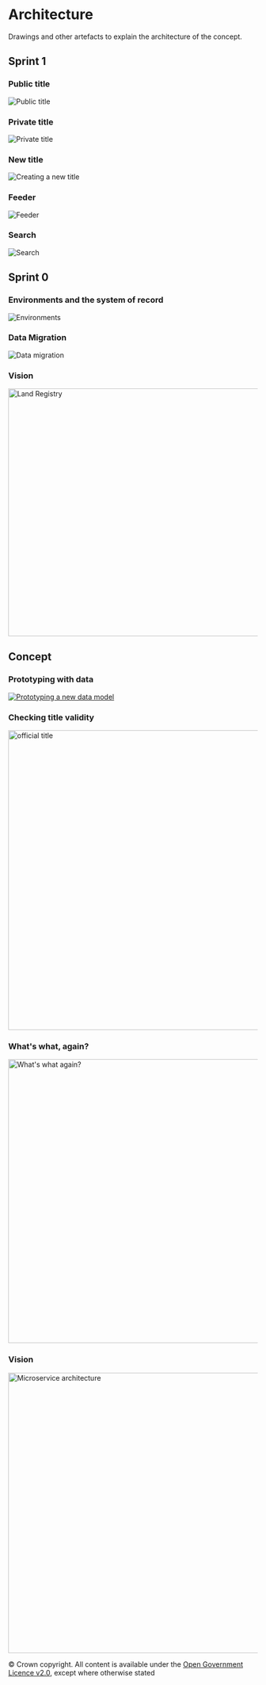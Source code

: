 # Architecture

Drawings and other artefacts to explain the architecture of the concept.

## Sprint 1

### Public title
![Public title](sprint1/public-title.jpg)

### Private title
![Private title](sprint1/private-title.jpg)

### New title
![Creating a new title](sprint1/creating-a-new-title.jpg)

### Feeder
![Feeder](sprint1/feeder.jpg)

### Search
![Search](sprint1/search.jpg)

## Sprint 0

### Environments and the system of record
![Environments](sprint0/environments.jpg)

### Data Migration
![Data migration](sprint0/migration.jpg)

### Vision

<a href="https://www.flickr.com/photos/psd/14303042970" title="Land Registry by Paul Downey, on Flickr"><img src="https://farm4.staticflickr.com/3841/14303042970_c5b148191c_c.jpg" width="800" height="500" alt="Land Registry"></a>

## Concept

### Prototyping with data
[![Prototyping a new data model](https://farm8.staticflickr.com/7428/14025200876_e3edb3c57c_c.jpg)](https://www.flickr.com/photos/psd/14025200876/)

### Checking title validity
<a href="https://www.flickr.com/photos/psd/13537914243" title="official title by Paul Downey, on Flickr"><img src="https://farm4.staticflickr.com/3798/13537914243_42d2a55842_c.jpg" width="800" height="605" alt="official title"></a>

### What's what, again?
<a href="https://www.flickr.com/photos/psd/13444424625" title="What&#x27;s what again? by Paul Downey, on Flickr"><img src="https://farm8.staticflickr.com/7258/13444424625_848fc57996_c.jpg" width="800" height="573" alt="What&#x27;s what again?"></a>

### Vision
<a href="https://www.flickr.com/photos/psd/13109673843" title="Microservice architecture by Paul Downey, on Flickr"><img src="https://farm3.staticflickr.com/2236/13109673843_f002b5be27_c.jpg" width="800" height="566" alt="Microservice architecture"></a>

© Crown copyright. All content is available under the [Open Government Licence v2.0](http://www.nationalarchives.gov.uk/doc/open-government-licence/version/2/), except where otherwise stated
